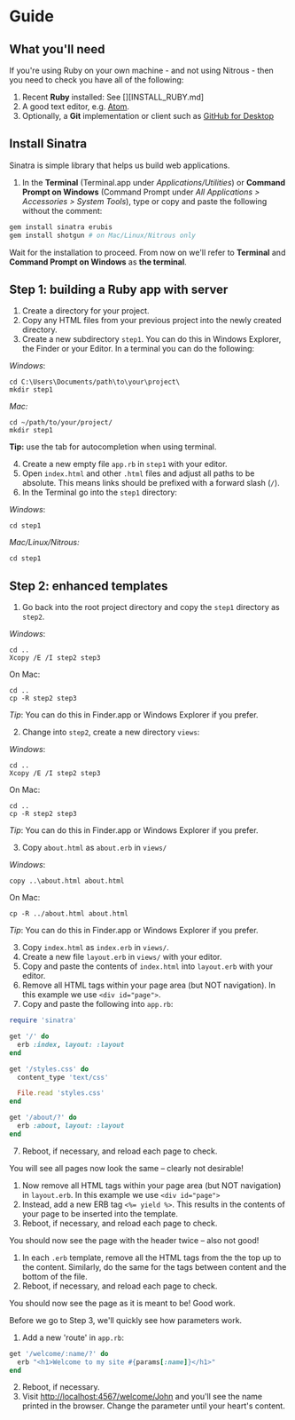 # Guide

## What you'll need

If you're using Ruby on your own machine - and not using Nitrous - then you need to check you have all of the following:

1. Recent **Ruby** installed: See [][INSTALL_RUBY.md]
3. A good text editor, e.g. [Atom](https://atom.io/).
2. Optionally, a **Git** implementation or client such as [GitHub for Desktop]()

## Install Sinatra

Sinatra is simple library that helps us build web applications.

1. In the **Terminal** (Terminal.app under *Applications/Utilities*) or **Command Prompt on Windows** (Command Prompt under *All Applications > Accessories > System Tools*), type or copy and paste the following without the comment:

  ```ruby
  gem install sinatra erubis
  gem install shotgun # on Mac/Linux/Nitrous only
  ```

  Wait for the installation to proceed. From now on we'll refer to **Terminal** and **Command Prompt on Windows** as **the terminal**.

## Step 1: building a Ruby app with server

1. Create a directory for your project.
2. Copy any HTML files from your previous project into the newly created directory.
3. Create a new subdirectory `step1`. You can do this in Windows Explorer, the Finder or your Editor. In a terminal you can do the following:

  _Windows_:

  ```shell
  cd C:\Users\Documents/path\to\your\project\
  mkdir step1
  ```

  _Mac:_

  ```shell
  cd ~/path/to/your/project/
  mkdir step1
  ```

  **Tip:** use the tab for autocompletion when using terminal.

4. Create a new empty file `app.rb` in `step1` with your editor.
5. Open `index.html` and other `.html` files and adjust all paths to be absolute. This means links should be prefixed with a forward slash (`/`).
6. In the Terminal go into the `step1` directory:

  _Windows_:

  ```shell
  cd step1
  ```

  _Mac/Linux/Nitrous:_

  ```shell
  cd step1
  ```

## Step 2: enhanced templates

1. Go back into the root project directory and copy the `step1` directory as `step2`.

  _Windows_:

  ```shell
  cd ..
  Xcopy /E /I step2 step3
  ```

  On Mac:

  ```shell
  cd ..
  cp -R step2 step3
  ```

  *Tip*: You can do this in Finder.app or Windows Explorer if you prefer.

2. Change into `step2`, create a new directory `views`:

  _Windows_:

  ```shell
  cd ..
  Xcopy /E /I step2 step3
  ```

  On Mac:

  ```shell
  cd ..
  cp -R step2 step3
  ```

  *Tip*: You can do this in Finder.app or Windows Explorer if you prefer.

3. Copy `about.html` as `about.erb` in `views/`

  _Windows_:
  ```shell
  copy ..\about.html about.html
  ```

  On Mac:

  ```shell
  cp -R ../about.html about.html
  ```

  *Tip*: You can do this in Finder.app or Windows Explorer if you prefer.

3. Copy `index.html` as `index.erb` in `views/`.
4. Create a new file `layout.erb` in `views/` with your editor.
5. Copy and paste the contents of `index.html` into `layout.erb` with your editor.
6. Remove all HTML tags within your page area (but NOT navigation). In this example we use `<div id="page">`.
7. Copy and paste the following into `app.rb`:

  ```ruby
  require 'sinatra'

  get '/' do
    erb :index, layout: :layout
  end

  get '/styles.css' do
    content_type 'text/css'

    File.read 'styles.css'
  end

  get '/about/?' do
    erb :about, layout: :layout
  end
  ```

7. Reboot, if necessary, and reload each page to check.

You will see all pages now look the same – clearly not desirable!

1. Now remove all HTML tags within your page area (but NOT navigation) in `layout.erb`.
  In this example we use `<div id="page">`
2. Instead, add a new ERB tag `<%= yield %>`. This results in the contents of your
  page to be inserted into the template.
3. Reboot, if necessary, and reload each page to check.

You should now see the page with the header twice – also not good!

1. In each `.erb` template, remove all the HTML tags from the the top up to the
  content. Similarly, do the same for the tags between content and the bottom of
  the file.
2. Reboot, if necessary, and reload each page to check.

You should now see the page as it is meant to be! Good work.

Before we go to Step 3, we'll quickly see how parameters work.

1. Add a new 'route' in `app.rb`:

  ```ruby
  get '/welcome/:name/?' do
    erb "<h1>Welcome to my site #{params[:name]}</h1>"
  end
  ```

2. Reboot, if necessary.
3. Visit <http://localhost:4567/welcome/John> and you'll see the name printed in the browser. Change the parameter until your heart's content.
